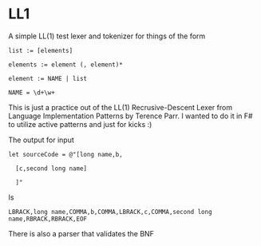 LL1
===

A simple LL(1) test lexer and tokenizer for things of the form

```
list := [elements]

elements := element (, element)*

element := NAME | list

NAME = \d+\w+
```

This is just a practice out of the LL(1) Recrusive-Descent Lexer from Language Implementation Patterns by Terence Parr.  I wanted to do it in F# to utilize active patterns and just for kicks :)

The output for input

```
let sourceCode = @"[long name,b, 

  [c,second long name]
  
  ]"
```

Is

```
LBRACK,long name,COMMA,b,COMMA,LBRACK,c,COMMA,second long name,RBRACK,RBRACK,EOF
```

There is also a parser that validates the BNF 